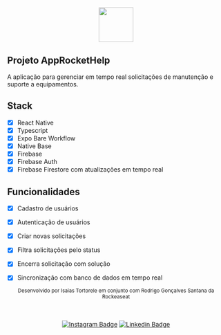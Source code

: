 <h1 align="center">
  <img alt="" height="80" title="" src="" />
</h1>

## Projeto AppRocketHelp
A aplicação para gerenciar em tempo real solicitações de manutenção e suporte a equipamentos.

## Stack
- [x] React Native
- [x] Typescript
- [x] Expo Bare Workflow
- [x] Native Base
- [x] Firebase
- [x] Firebase Auth
- [x] Firebase Firestore com atualizações em tempo real

## Funcionalidades
- [x] Cadastro de usuários
- [x] Autenticação de usuários
- [x] Criar novas solicitações
- [x] Filtra solicitações pelo status
- [x] Encerra solicitação com solução
- [x] Sincronização com banco de dados em tempo real



<div align="center">
  <small>Desenvolvido por Isaias Tortorele em conjunto com Rodrigo Gonçalves Santana da Rockeaseat</small>
  <br /><br /><br />

  [![Instagram Badge](https://img.shields.io/badge/-Isaias%20Tortorele-808080?style=flat-square&labelColor=808080&logo=instagram&logoColor=white&link=https://www.instagram.com/itortorele/)](https://www.instagram.com/itortorele/) 
  [![Linkedin Badge](https://img.shields.io/badge/-Isaias%20Tortorele-blue?style=flat-square&logo=Linkedin&logoColor=white&link=https://www.linkedin.com/in/isaias-tortorele-958366161/)](https://www.linkedin.com/in/isaias-tortorele-958366161/) 
</div>
